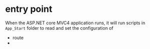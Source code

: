 # entry point
When the ASP.NET core MVC4 application runs, it will run scripts in `App_Start` folder to read and set the configuration of

+ route
+ 
